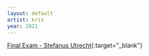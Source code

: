 ```yaml
---
layout: default
artist: kris
year: 2021
---
```

[Final Exam - Stefanus Utrecht](https://www.youtube.com/watch?v=Yxc8Xeb0tRg){:target="_blank"}